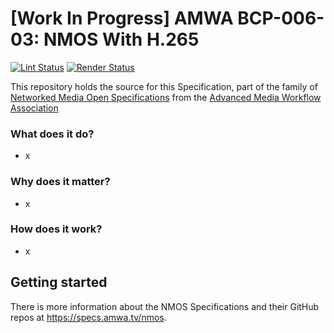 # \[Work In Progress\] AMWA BCP-006-03: NMOS With H.265

[![Lint Status](https://github.com/AMWA-TV/bcp-006-03/workflows/Lint/badge.svg)](https://github.com/AMWA-TV/bcp-006-03/actions?query=workflow%3ALint)
[![Render Status](https://github.com/AMWA-TV/bcp-006-03/workflows/Render/badge.svg)](https://github.com/AMWA-TV/bcp-006-03/actions?query=workflow%3ARender)

This repository holds the source for this Specification, part of the family of [Networked Media Open Specifications](https://specs.amwa.tv/nmos) from the [Advanced Media Workflow Association](https://amwa.tv)

<!-- INTRO-START -->

### What does it do?

- x

### Why does it matter?

- x

### How does it work?

- x

<!-- INTRO-END -->

## Getting started

There is more information about the NMOS Specifications and their GitHub repos at <https://specs.amwa.tv/nmos>.

